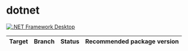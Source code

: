 # dotnet
[![.NET Framework Desktop](https://github.com/AbinashTech/dotnet/actions/workflows/dotnet.yml/badge.svg)](https://github.com/AbinashTech/dotnet/actions/workflows/dotnet.yml)

| Target | Branch | Status | Recommended package version |
| ------ | ------ | ------ | ------ |
